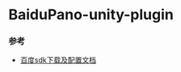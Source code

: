 # BaiduPano-unity-plugin

### 参考
- [百度sdk下载及配置文档](http://lbsyun.baidu.com/index.php?title=ios-panosdk/guide/helloworld)
